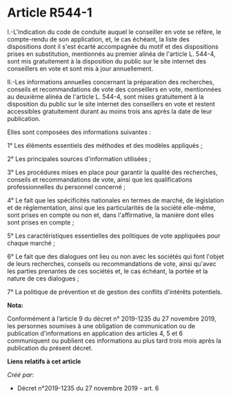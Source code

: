 # Article R544-1

I.-L'indication du code de conduite auquel le conseiller en vote se réfère, le compte-rendu de son application, et, le cas
échéant, la liste des dispositions dont il s'est écarté accompagnée du motif et des dispositions prises en substitution,
mentionnés au premier alinéa de l'article L. 544-4, sont mis gratuitement à la disposition du public sur le site internet des
conseillers en vote et sont mis à jour annuellement.

II.-Les informations annuelles concernant la préparation des recherches, conseils et recommandations de vote des conseillers
en vote, mentionnées au deuxième alinéa de l'article L. 544-4, sont mises gratuitement à la disposition du public sur le site
internet des conseillers en vote et restent accessibles gratuitement durant au moins trois ans après la date de leur
publication.

Elles sont composées des informations suivantes :

1° Les éléments essentiels des méthodes et des modèles appliqués ;

2° Les principales sources d'information utilisées ;

3° Les procédures mises en place pour garantir la qualité des recherches, conseils et recommandations de vote, ainsi que les
qualifications professionnelles du personnel concerné ;

4° Le fait que les spécificités nationales en termes de marché, de législation et de réglementation, ainsi que les
particularités de la société elle-même, sont prises en compte ou non et, dans l'affirmative, la manière dont elles sont
prises en compte ;

5° Les caractéristiques essentielles des politiques de vote appliquées pour chaque marché ;

6° Le fait que des dialogues ont lieu ou non avec les sociétés qui font l'objet de leurs recherches, conseils ou
recommandations de vote, ainsi qu'avec les parties prenantes de ces sociétés et, le cas échéant, la portée et la nature de
ces dialogues ;

7° La politique de prévention et de gestion des conflits d'intérêts potentiels.

**Nota:**

Conformément à l’article 9 du décret n° 2019-1235 du 27 novembre 2019, les personnes soumises à une obligation de
communication ou de publication d'informations en application des articles 4, 5 et 6 communiquent ou publient ces
informations au plus tard trois mois après la publication du présent décret.

**Liens relatifs à cet article**

_Créé par_:

  - Décret n°2019-1235 du 27 novembre 2019 - art. 6
